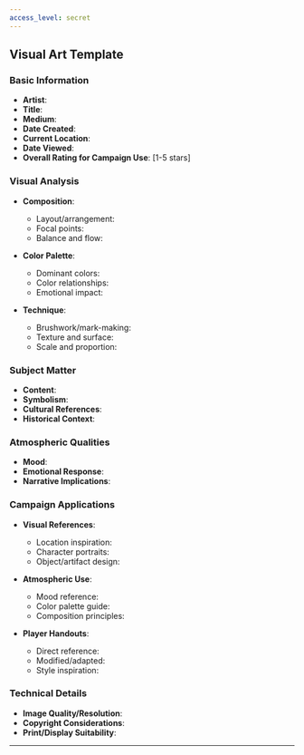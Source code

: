 ```yaml
---
access_level: secret
---
```


## Visual Art Template

### **Basic Information**
- **Artist**: 
- **Title**: 
- **Medium**: 
- **Date Created**: 
- **Current Location**: 
- **Date Viewed**: 
- **Overall Rating for Campaign Use**: [1-5 stars]

### **Visual Analysis**
- **Composition**:
  - Layout/arrangement:
  - Focal points:
  - Balance and flow:

- **Color Palette**:
  - Dominant colors:
  - Color relationships:
  - Emotional impact:

- **Technique**:
  - Brushwork/mark-making:
  - Texture and surface:
  - Scale and proportion:

### **Subject Matter**
- **Content**: 
- **Symbolism**: 
- **Cultural References**: 
- **Historical Context**: 

### **Atmospheric Qualities**
- **Mood**: 
- **Emotional Response**: 
- **Narrative Implications**: 

### **Campaign Applications**
- **Visual References**:
  - Location inspiration:
  - Character portraits:
  - Object/artifact design:

- **Atmospheric Use**:
  - Mood reference:
  - Color palette guide:
  - Composition principles:

- **Player Handouts**:
  - Direct reference:
  - Modified/adapted:
  - Style inspiration:

### **Technical Details**
- **Image Quality/Resolution**: 
- **Copyright Considerations**: 
- **Print/Display Suitability**: 

---

